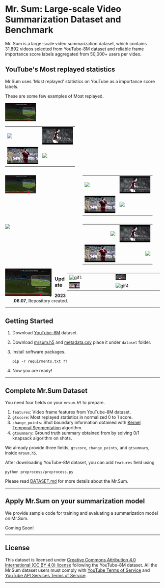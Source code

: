 # Mr. Sum: Large-scale Video Summarization Dataset and Benchmark

Mr. Sum is a large-scale video summarization dataset, which contains 31,892 videos selected from YouTube-8M dataset and reliable frame importance score labels aggregated from 50,000+ users per video.  

## YouTube's Most replayed statistics
Mr.Sum uses 'Most replayed' statistics on YouTube as a importance score labels.

<!-- <img src="images/most_replayed.jpeg" alt="Example of Most replayed" width="300" height="200"> -->

These are some few examples of Most replayed.
<!-- <img src="images/AC_sparta_all_gif_resized.gif" alt="Example of Soccer game Most replayed" width="200" height="250"> -->

<!-- **In this repository,**

1. We provide meta data and most replayed labels for 31,892 videos in [dataset](dataset) folder.

2. We provide Most replayed crawler enabling expansion of our dataset.

3. We provide sample codes to apply Mr.Sum dataset on a video summarization model. -->



<p align="left">
  <img src="images/most_replayed.jpeg" width="100" />
</p>

<p align="left">
<table>
  <tr>
    <td><img src="images/AC_sparta_1_gif.gif" width="100" /></td>
    <td><img src="images/AC_sparta_2_gif.gif" width="100" /></td>
  </tr>
  <tr>
    <td><img src="images/AC_sparta_3_gif.gif" width="100" /></td>
    <td><img src="images/AC_sparta_4_gif.gif" width="100" /></td>
  </tr>
</table>
</p>

<div style="display:flex;">
  <div style="flex:1;">
    <p align="left">
      <img src="images/most_replayed.jpeg" width="100" />
    </p>
  </div>
  <div style="flex:1;">
    <table>
      <tr>
        <td><img src="images/AC_sparta_1_gif.gif" width="100" /></td>
        <td><img src="images/AC_sparta_2_gif.gif" width="100" /></td>
      </tr>
      <tr>
        <td><img src="images/AC_sparta_3_gif.gif" width="100" /></td>
        <td><img src="images/AC_sparta_4_gif.gif" width="100" /></td>
      </tr>
    </table>
  </div>
</div>

<div style="display:flex;">
  <div style="flex:1;">
    <p align="left">
      <img src=c width="100" />
    </p>
  </div>
  <div style="flex:1;text-align:right;">
    <table>
      <tr>
        <td><img src="images/AC_sparta_1_gif.gif" width="100" /></td>
        <td><img src="images/AC_sparta_2_gif.gif" width="100" /></td>
      </tr>
      <tr>
        <td><img src="images/AC_sparta_3_gif.gif" width="100" /></td>
        <td><img src="images/AC_sparta_4_gif.gif" width="100" /></td>
      </tr>
    </table>
  </div>
</div>

<div>
  <img src="images/most_replayed.jpeg" alt="image" style="float:left;width:30%;margin-right:10px;">
  <table style="float:right;width:60%;">
    <tr>
      <td><img src="images/AC_sparta_1_gif.gif" alt="gif1" width="25%"></td>
      <td><img src="images/AC_sparta_2_gif.gif" alt="gif2" width="25%"></td>
    </tr>
    <tr>
      <td><img src="images/AC_sparta_3_gif.gif" alt="gif3" width="25%"></td>
      <td><img src="images/AC_sparta_4_gif.gif" alt="gif4" width="25%"></td>
    </tr>
  </table>
</div>



### Update
- **2023.06.07**, Repository created.


----
## Getting Started

1. Download [YouTube-8M](https://research.google.com/youtube8m/) dataset.

2. Download [mrsum.h5](https://drive.google.com/file/d/1N_W1Z0MiN2sra2P9zhh7ZFgzN1OpHNVL/view?usp=sharing) and [metadata.csv](https://drive.google.com/file/d/1GhUSEzPif5h2sUtHsSK9zn4qlEqeKcgY/view?usp=sharing) place it under `dataset` folder.

3. Install software packages.
    ```
    pip -r requirments.txt ??
    ```
4. Now you are ready!

----
## Complete Mr.Sum Dataset

You need four fields on your `mrsum.h5` to prepare.

1. `features`: Video frame features from YouTube-8M dataset.
2. `gtscore`: Most replayed statistics in normalized 0 to 1 score.
3. `change_points`: Shot boundary information obtained with [Kernel Temporal Segmentation](https://github.com/TatsuyaShirakawa/KTS) algorithm.
4. `gtsummary`: Ground truth summary obtained from by solving 0/1 knapsack algorithm on shots.

We already provide three fields, `gtscore`, `change_points`, and `gtsummary`, inside `mrsum.h5`. 

After downloading YouTube-8M dataset, you can add `features` field using
```
python preprocess/preprocess.py
```

Please read [DATASET.md](dataset/DATASET.md) for more details about the Mr.Sum.

----
## Apply Mr.Sum on your summarization model

We provide sample code for training and evaluating a summarization model on Mr.Sum.

Coming Soon!

----
## License
This dataset is licensed under [Creative Commons Attribution 4.0 International (CC BY 4.0) license](https://creativecommons.org/licenses/by/4.0/) following the YouTube-8M dataset. All the Mr.Sum dataset users must comply with [YouTube Terms of Service](https://www.youtube.com/static?template=terms) and [YouTube API Services Terms of Service](https://developers.google.com/youtube/terms/api-services-terms-of-service#agreement).


----
